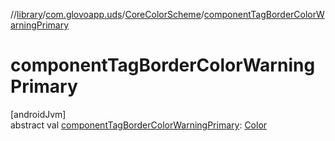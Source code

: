 //[library](../../../index.md)/[com.glovoapp.uds](../index.md)/[CoreColorScheme](index.md)/[componentTagBorderColorWarningPrimary](component-tag-border-color-warning-primary.md)

# componentTagBorderColorWarningPrimary

[androidJvm]\
abstract val [componentTagBorderColorWarningPrimary](component-tag-border-color-warning-primary.md): [Color](https://developer.android.com/reference/kotlin/androidx/compose/ui/graphics/Color.html)
